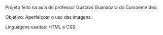 Projeto feito na aula do professor Gustavo Guanabara do CursoemVideo.

Objetivo: Aperfeiçoar o uso das imagens.

Linguagens usadas: HTML e CSS.
